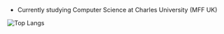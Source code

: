 - Currently studying Computer Science at Charles University (MFF UK)

![Top Langs](https://github-readme-stats.vercel.app/api/top-langs/?username=sol239&layout=compact&langs_count=8)

